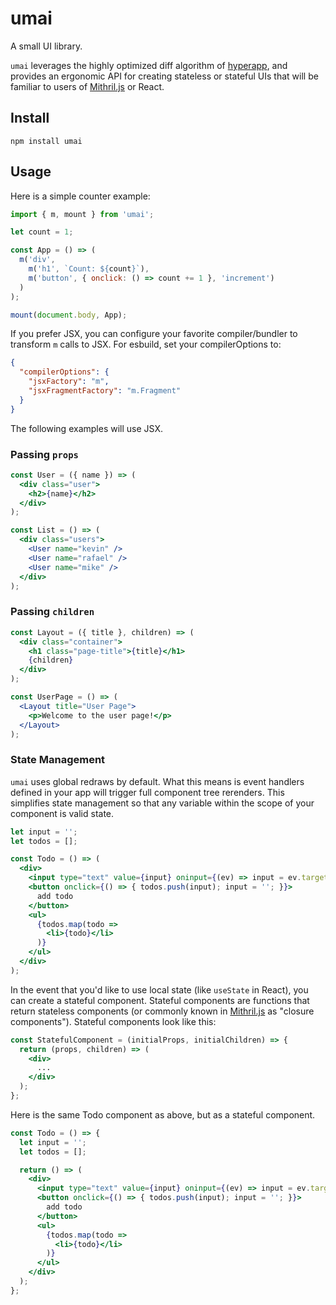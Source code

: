 # umai

A small UI library.

`umai` leverages the highly optimized diff algorithm of [hyperapp](https://github.com/jorgebucaran/hyperapp), and provides an ergonomic API for creating stateless or stateful UIs that will be familiar to users of [Mithril.js](https://github.com/MithrilJS/mithril.js) or React.

## Install

```
npm install umai
```

## Usage

Here is a simple counter example:

```js
import { m, mount } from 'umai';

let count = 1;

const App = () => (
  m('div',
    m('h1', `Count: ${count}`),
    m('button', { onclick: () => count += 1 }, 'increment')
  )
);

mount(document.body, App);
```

If you prefer JSX, you can configure your favorite compiler/bundler to transform `m` calls to JSX. For esbuild, set your compilerOptions to:

```json
{
  "compilerOptions": {
    "jsxFactory": "m",
    "jsxFragmentFactory": "m.Fragment"
  }
}
```

The following examples will use JSX.

### Passing `props`

```jsx
const User = ({ name }) => (
  <div class="user">
    <h2>{name}</h2>
  </div>
);

const List = () => (
  <div class="users">
    <User name="kevin" />
    <User name="rafael" />
    <User name="mike" />
  </div>
);
```

### Passing `children`
```jsx
const Layout = ({ title }, children) => (
  <div class="container">
    <h1 class="page-title">{title}</h1>
    {children}
  </div>
);

const UserPage = () => (
  <Layout title="User Page">
    <p>Welcome to the user page!</p>
  </Layout>
);
```

### State Management

`umai` uses global redraws by default. What this means is event handlers defined in your app will trigger full component tree rerenders. This simplifies state management so that any variable within the scope of your component is valid state.

```jsx
let input = '';
let todos = [];

const Todo = () => (
  <div>
    <input type="text" value={input} oninput={(ev) => input = ev.target.value} />
    <button onclick={() => { todos.push(input); input = ''; }}>
      add todo
    </button>
    <ul>
      {todos.map(todo =>
        <li>{todo}</li>
      )}
    </ul>
  </div>
);
```

In the event that you'd like to use local state (like `useState` in React), you can create a stateful component. Stateful components are functions that return stateless components (or commonly known in [Mithril.js](https://mithril.js.org) as "closure components"). Stateful components look like this:

```jsx
const StatefulComponent = (initialProps, initialChildren) => {
  return (props, children) => (
    <div>
      ...
    </div>
  );
};
```

Here is the same Todo component as above, but as a stateful component.

```jsx
const Todo = () => {
  let input = '';
  let todos = [];

  return () => (
    <div>
      <input type="text" value={input} oninput={(ev) => input = ev.target.value} />
      <button onclick={() => { todos.push(input); input = ''; }}>
        add todo
      </button>
      <ul>
        {todos.map(todo =>
          <li>{todo}</li>
        )}
      </ul>
    </div>
  );
};
```